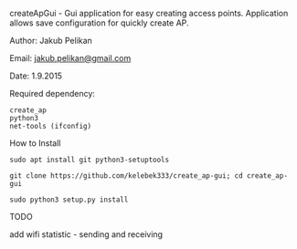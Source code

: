 createApGui - Gui application for easy creating access points. Application allows save configuration for quickly create AP. 

Author: Jakub Pelikan 

Email: jakub.pelikan@gmail.com 

Date: 1.9.2015 

Required dependency:

    create_ap
    python3
    net-tools (ifconfig)

How to Install

`sudo apt install git python3-setuptools`

`git clone https://github.com/kelebek333/create_ap-gui; cd create_ap-gui`

`sudo python3 setup.py install`


TODO

add wifi statistic - sending and receiving
